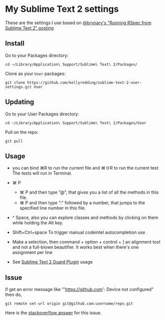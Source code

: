 # My Sublime Text 2 settings

These are the settings I use based on [@brynary's "Running RSpec from Sublime Text 2" posting](http://blog.codeclimate.com/blog/2012/06/21/sublime-text-2-for-ruby/)

## Install

Go to your Packages directory:

```
cd ~/Library/Application\ Support/Sublime\ Text\ 2/Packages/
```

Clone as your `User` packages:

```
git clone https://github.com/kellyredding/sublime-text-2-user-settings.git User
```

## Updating

Go to your User Packages directory:

```
cd ~/Library/Application\ Support/Sublime\ Text\ 2/Packages/User
```

Pull on the repo:

```
git pull
```

## Usage

* you can bind ⌘R to run the current file and ⌘⇧R to run the current test. The tests will run in Terminal.

* ⌘ P
  - ⌘ P and then type ”@”, that gives you a list of all the methods in this file.
  - ⌘ P and then type ”:” followed by a number, that jumps to the specified line number in this file.

*  ^ Space, also you can explore classes and methods by clicking on them while holding the Alt key.

* Shift+Ctrl+space To trigger manual codeintel autocompletion use .

* Make a selection, then command + option + control + ] an alignment tool and not a full-blown beautifier. It works best when there's one assignment per line

* See [Sublime Text 2 Guard Plugin](https://github.com/cyphactor/sublime_guard) usage

## Issue

if get an error message like "'https://github.com': Device not configured" then do,

```
git remote set-url origin git@github.com:username/repo.git
```
Here is the [stackoverflow answer](http://stackoverflow.com/questions/6565357/git-push-requires-username-and-password) for this issue.

